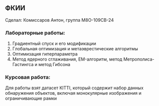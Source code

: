 ## ФКИИ
Сделал: Комиссаров Антон, группа М8О-109СВ-24
### Лабораторные работы:
1. Градиентный спуск и его модификации
2. Глобальная оптимизация и метаэврестические алгоритмы
3. Оптимизация гиперпараметра
4. Метод ядерного сглаживания, EM-алгоритм, метод Метрополиса-Гастингса и метод Гибсона
### Курсовая работа:
Для работы взят датасет KITTI, который содержит набор данных обнаружения объектов, включая монокулярные изображения и ограничивающие рамки
